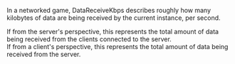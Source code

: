 In a networked game, DataReceiveKbps describes roughly how many kilobytes of data are being received by the current instance, per second.  
  
If from the server's perspective, this represents the total amount of data being received from the clients connected to the server.  
If from a client's perspective, this represents the total amount of data being received from the server.